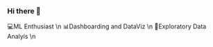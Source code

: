 ### Hi there 👋
💻ML Enthusiast \n
📊Dashboarding and DataViz \n
🔎Exploratory Data Analyis \n

<!--
**kaanmtl/kaanmtl** is a ✨ _special_ ✨ repository because its `README.md` (this file) appears on your GitHub profile.


